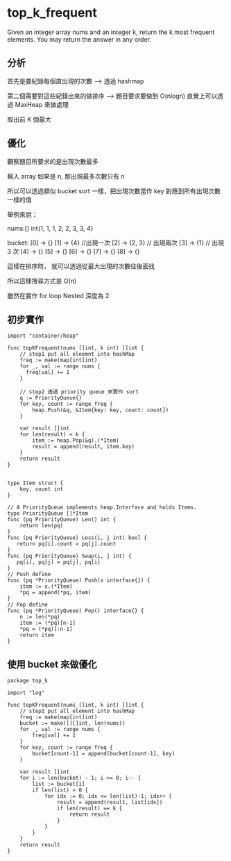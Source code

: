 # top_k_frequent

Given an integer array nums and an integer k, return the k most frequent elements. You may return the answer in any order.

## 分析

首先是要紀錄每個直出現的次數 --> 透過 hashmap

第二個需要對這些紀錄出來的做排序 --> 題目要求要做到 O(nlogn) 直覺上可以透過 MaxHeap 來做處理

取出前 K 個最大

## 優化

觀察題目所要求的是出現次數最多

輸入 array 如果是 n, 那出現最多次數只有 n

所以可以透過類似 bucket sort 一樣，把出現次數當作 key 對應到所有出現次數一樣的值

舉例來說：

nums:[] int{1, 1, 1, 2, 2, 3, 3, 4}

bucket: [0] -> {}
        [1] -> {4} //出現一次
        [2] -> {2, 3} // 出現兩次
        [3] -> {1} // 出現 3 次
        [4] -> {}
        [5] -> {}
        [6] -> {}
        [7] -> {}
        [8] -> {}

這樣在排序時， 就可以透過從最大出現的次數往後面找

所以這樣搜尋方式是 O(n)

雖然在實作 for loop Nested 深度為 2

## 初步實作

```golang
import "container/heap"

func topKFrequent(nums []int, k int) []int {
    // step1 put all eleemnt into hashMap
    freq := make(map[int]int)
    for _, val := range nums {
      freq[val] += 1
    }
    
    // step2 透過 priority queue 來實作 sort
    q := PriorityQueue{}
    for key, count := range freq {
        heap.Push(&q, &Item{key: key, count: count})        
    }
    
    var result []int
    for len(result) < k {
        item := heap.Pop(&q).(*Item)
        result = append(result, item.key)
    }
    return result
}


type Item struct {
    key, count int
}

// A PriorityQueue implements heap.Interface and holds Items.
type PriorityQueue []*Item
func (pq PriorityQueue) Len() int {
    return len(pq)
}
func (pq PriorityQueue) Less(i, j int) bool {
   return pq[i].count > pq[j].count
}
func (pq PriorityQueue) Swap(i, j int) {
   pq[i], pq[j] = pq[j], pq[i]
}
// Push define
func (pq *PriorityQueue) Push(x interface{}) {
    item := x.(*Item)
    *pq = append(*pq, item)
}
// Pop define
func (pq *PriorityQueue) Pop() interface{} {
    n := len(*pq)
    item := (*pq)[n-1]
    *pq = (*pq)[:n-1]
    return item
}
```

## 使用 bucket 來做優化

```golang
package top_k

import "log"

func topKFrequent(nums []int, k int) []int {
	// step1 put all element into hashMap
	freq := make(map[int]int)
	bucket := make([][]int, len(nums))
	for _, val := range nums {
		freq[val] += 1
	}
	for key, count := range freq {
		bucket[count-1] = append(bucket[count-1], key)
	}

	var result []int
	for i := len(bucket) - 1; i >= 0; i-- {
		list := bucket[i]
		if len(list) > 0 {
			for idx := 0; idx <= len(list)-1; idx++ {
				result = append(result, list[idx])
				if len(result) == k {
					return result
				}
			}
		}
	}
	return result
}
```